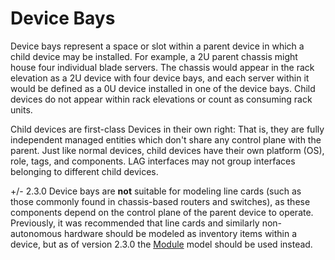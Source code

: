 # Device Bays

Device bays represent a space or slot within a parent device in which a child device may be installed. For example, a 2U parent chassis might house four individual blade servers. The chassis would appear in the rack elevation as a 2U device with four device bays, and each server within it would be defined as a 0U device installed in one of the device bays. Child devices do not appear within rack elevations or count as consuming rack units.

Child devices are first-class Devices in their own right: That is, they are fully independent managed entities which don't share any control plane with the parent.  Just like normal devices, child devices have their own platform (OS), role, tags, and components.  LAG interfaces may not group interfaces belonging to different child devices.

+/- 2.3.0
    Device bays are **not** suitable for modeling line cards (such as those commonly found in chassis-based routers and switches), as these components depend on the control plane of the parent device to operate. Previously, it was recommended that line cards and similarly non-autonomous hardware should be modeled as inventory items within a device, but as of version 2.3.0 the [Module](module.md) model should be used instead.
